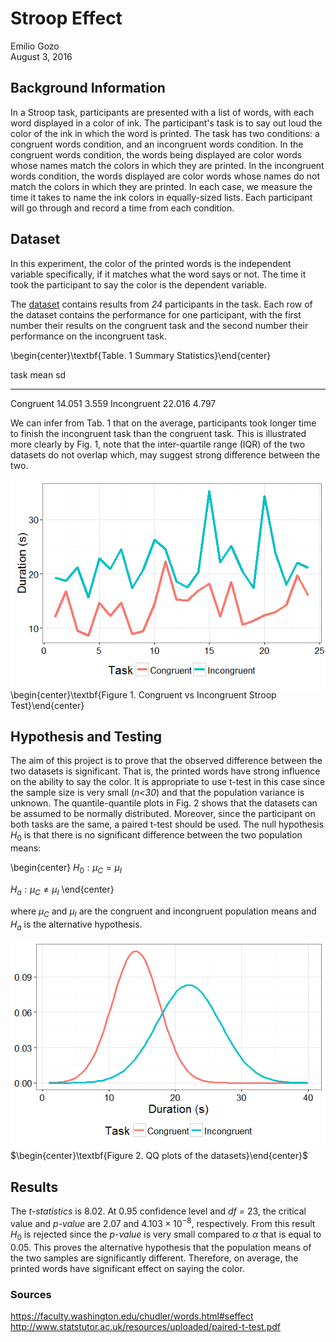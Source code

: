 # Stroop Effect
Emilio Gozo  
August 3, 2016  



## Background Information

In a Stroop task, participants are presented with a list of words, with each word displayed in a color of ink. The participant's task is to say out loud the color of the ink in which the word is printed. The task has two conditions: a congruent words condition, and an incongruent words condition. In the congruent words condition, the words being displayed are color words whose names match the colors in which they are printed. In the incongruent words condition, the words displayed are color words whose names do not match the colors in which they are printed. In each case, we measure the time it takes to name the ink colors in equally-sized lists. Each participant will go through and record a time from each condition.

## Dataset
In this experiment, the color of the printed words is the independent variable specifically, if it matches what the word says or not. The time it took the participant to say the color is the dependent variable.

The [dataset](https://www.google.com/url?q=https://drive.google.com/file/d/0B9Yf01UaIbUgQXpYb2NhZ29yX1U/view?usp%3Dsharing&sa=D&ust=1470121605931000&usg=AFQjCNGXGWmDkxvFjhd4PGaEq_Txhec2lw) contains results from *24* participants in the task. Each row of the dataset contains the performance for one participant, with the first number their results on the congruent task and the second number their performance on the incongruent task.

\begin{center}\textbf{Table. 1 Summary Statistics}\end{center}

task             mean      sd
------------  -------  ------
Congruent      14.051   3.559
Incongruent    22.016   4.797

We can infer from Tab. 1 that on the average, participants took longer time to finish the incongruent task than the congruent task. This is illustrated more clearly by Fig. 1, note that the inter-quartile range (IQR) of the two datasets do not overlap which, may suggest strong difference between the two.

<img src="StroopEffect_files/figure-html/plot1-1.png" style="display: block; margin: auto;" />
\begin{center}\textbf{Figure 1. Congruent vs Incongruent Stroop Test}\end{center}

## Hypothesis and Testing
The aim of this project is to prove that the observed difference between the two datasets is significant. That is, the printed words have strong influence on the ability to say the color. It is appropriate to use t-test in this case since the sample size is very small (*n<30*) and that the population variance is unknown. The quantile-quantile plots in Fig. 2 shows that the datasets can be assumed to be normally distributed. Moreover, since the participant on both tasks are the same, a paired t-test should be used. The null hypothesis $H_0$ is that there is no significant difference between the two population means:

\begin{center}
$H_0: \mu_C = \mu_I$

$H_a: \mu_C \neq \mu_I$
\end{center}

where $\mu_C$ and $\mu_I$ are the congruent and incongruent population means and $H_a$ is the alternative hypothesis.


<img src="StroopEffect_files/figure-html/plot2-1.png" style="display: block; margin: auto;" />
$\begin{center}\textbf{Figure 2. QQ plots of the datasets}\end{center}$


## Results



The *t-statistics* is 8.02. At 0.95 confidence level and *df =* 23, the critical value and *p-value* are 2.07 and $4.103\times 10^{-8}$, respectively. From this result $H_0$ is rejected since the *p-value* is very small compared to $\alpha$ that is equal to 0.05. This proves the alternative hypothesis that the population means of the two samples are significantly different. Therefore, on average, the printed words have significant effect on saying the color.


### Sources
https://faculty.washington.edu/chudler/words.html#seffect  
http://www.statstutor.ac.uk/resources/uploaded/paired-t-test.pdf
